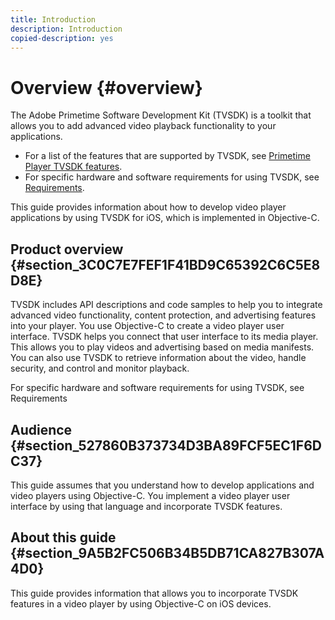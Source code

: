 ```yaml
---
title: Introduction
description: Introduction
copied-description: yes
---
```


# Overview {#overview}

The Adobe Primetime Software Development Kit (TVSDK) is a toolkit that allows you to add advanced video playback functionality to your applications.

* For a list of the features that are supported by TVSDK, see [Primetime Player TVSDK features](../../ios-3x-introduction/ios-3x-overview/ios-3x-overview-of-the-player.md).
* For specific hardware and software requirements for using TVSDK, see [Requirements](../../ios-3x-introduction/ios-3x-requirements.md).

This guide provides information about how to develop video player applications by using TVSDK for iOS, which is implemented in Objective-C.

## Product overview {#section_3C0C7E7FEF1F41BD9C65392C6C5E8D8E}

TVSDK includes API descriptions and code samples to help you to integrate advanced video functionality, content protection, and advertising features into your player. You use Objective-C to create a video player user interface. TVSDK helps you connect that user interface to its media player. This allows you to play videos and advertising based on media manifests. You can also use TVSDK to retrieve information about the video, handle security, and control and monitor playback.

For specific hardware and software requirements for using TVSDK, see Requirements

## Audience {#section_527860B373734D3BA89FCF5EC1F6DC37}

This guide assumes that you understand how to develop applications and video players using Objective-C. You implement a video player user interface by using that language and incorporate TVSDK features.

## About this guide {#section_9A5B2FC506B34B5DB71CA827B307A4D0}

This guide provides information that allows you to incorporate TVSDK features in a video player by using Objective-C on iOS devices.